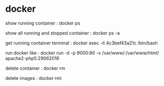 # docker
show running container : docker ps

show all running and stopped container : docker ps -a

get running container terminal : docker exec -it 4c3bef43a21c /bin/bash

run docker like : docker run -d -p 9000:80 -v /var/www/:/var/www/html/ apache2-php5:29062016

delete container : docker rm <container>

delete images : docker rmi <image>

